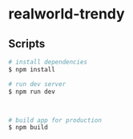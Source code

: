 # realworld-trendy

## Scripts

``` bash
# install dependencies
$ npm install

# run dev server
$ npm run dev



# build app for production
$ npm build
```
